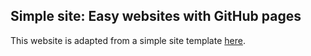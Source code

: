 ## Simple site: Easy websites with GitHub pages


This website is adapted from a simple site template [here](http://kbroman.org/simple_site).

